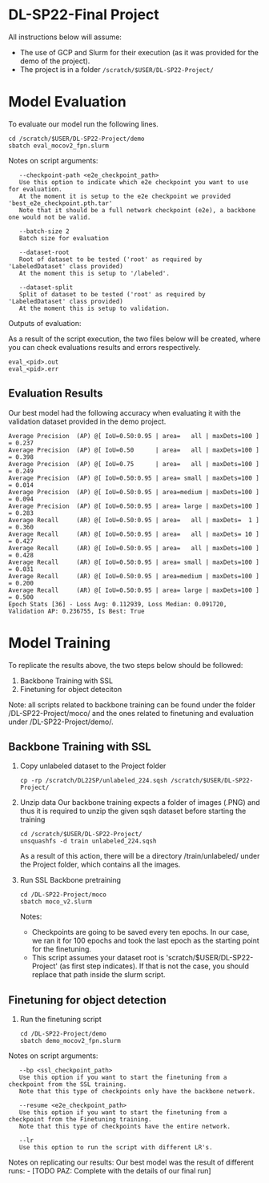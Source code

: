 # DL-SP22-Final Project

All instructions below will assume:

- The use of GCP and Slurm for their execution (as it was provided for the demo of the project).
- The project is in a folder  ```/scratch/$USER/DL-SP22-Project/```


# Model Evaluation

To evaluate our model run the following lines.

```
cd /scratch/$USER/DL-SP22-Project/demo
sbatch eval_mocov2_fpn.slurm
```

Notes on script arguments: 
     
       --checkpoint-path <e2e_checkpoint_path> 
       Use this option to indicate which e2e checkpoint you want to use for evaluation. 
       At the moment it is setup to the e2e checkpoint we provided 'best_e2e_checkpoint.pth.tar'
       Note that it should be a full network checkpoint (e2e), a backbone one would not be valid.
       
       --batch-size 2
       Batch size for evaluation
       
       --dataset-root 
       Root of dataset to be tested ('root' as required by 'LabeledDataset' class provided)
       At the moment this is setup to '/labeled'.
       
       --dataset-split 
       Split of dataset to be tested ('root' as required by 'LabeledDataset' class provided)
       At the moment this is setup to validation.
       

Outputs of evaluation: 

As a result of the script execution, the two files below will be created, where you can check evaluations results and errors respectively.

```
eval_<pid>.out
eval_<pid>.err
```
 
## Evaluation Results

Our best model had the following accuracy when evaluating it with the validation dataset provided in the demo project.

```
Average Precision  (AP) @[ IoU=0.50:0.95 | area=   all | maxDets=100 ] = 0.237
Average Precision  (AP) @[ IoU=0.50      | area=   all | maxDets=100 ] = 0.398
Average Precision  (AP) @[ IoU=0.75      | area=   all | maxDets=100 ] = 0.249
Average Precision  (AP) @[ IoU=0.50:0.95 | area= small | maxDets=100 ] = 0.014
Average Precision  (AP) @[ IoU=0.50:0.95 | area=medium | maxDets=100 ] = 0.094
Average Precision  (AP) @[ IoU=0.50:0.95 | area= large | maxDets=100 ] = 0.283
Average Recall     (AR) @[ IoU=0.50:0.95 | area=   all | maxDets=  1 ] = 0.360
Average Recall     (AR) @[ IoU=0.50:0.95 | area=   all | maxDets= 10 ] = 0.427
Average Recall     (AR) @[ IoU=0.50:0.95 | area=   all | maxDets=100 ] = 0.428
Average Recall     (AR) @[ IoU=0.50:0.95 | area= small | maxDets=100 ] = 0.031
Average Recall     (AR) @[ IoU=0.50:0.95 | area=medium | maxDets=100 ] = 0.200
Average Recall     (AR) @[ IoU=0.50:0.95 | area= large | maxDets=100 ] = 0.500
Epoch Stats [36] - Loss Avg: 0.112939, Loss Median: 0.091720, Validation AP: 0.236755, Is Best: True
```



# Model Training

To replicate the results above, the two steps below should be followed:

 1. Backbone Training with SSL
 2. Finetuning for object deteciton


Note: all scripts related to backbone training can be found under the folder /DL-SP22-Project/moco/ and the ones related to finetuning and evaluation under /DL-SP22-Project/demo/.


   ## Backbone Training with SSL
  
   1. Copy unlabeled dataset to the Project folder
      ```
      cp -rp /scratch/DL22SP/unlabeled_224.sqsh /scratch/$USER/DL-SP22-Project/
      ```  
      
   2. Unzip data
      Our backbone training expects a folder of images (.PNG) and thus it is required to unzip the given sqsh dataset before starting the training 
      ```
      cd /scratch/$USER/DL-SP22-Project/
      unsquashfs -d train unlabeled_224.sqsh
      ```
      As a result of this action, there will be a directory /train/unlabeled/ under the Project folder, which contains all the images.
      
      
   3. Run SSL Backbone pretraining
      ```
      cd /DL-SP22-Project/moco
      sbatch moco_v2.slurm
      ```
      Notes:
      - Checkpoints are going to be saved every ten epochs. In our case, we ran it for 100 epochs and took the last epoch as the starting point for the             finetuning.
      - This script assumes your dataset root is 'scratch/$USER/DL-SP22-Project' (as first step indicates). If that is not the case, you should replace that path inside the slurm script.

   ## Finetuning for object detection

   1. Run the finetuning script

      ```
      cd /DL-SP22-Project/demo
      sbatch demo_mocov2_fpn.slurm
      ``` 
     
     
  Notes on script arguments: 
     
       --bp <ssl_checkpoint_path> 
       Use this option if you want to start the finetuning from a checkpoint from the SSL training.
       Note that this type of checkpoints only have the backbone network.

       --resume <e2e_checkpoint_path>
       Use this option if you want to start the finetuning from a checkpoint from the Finetuning training.
       Note that this type of checkpoints have the entire network.

       --lr
       Use this option to run the script with different LR's.
     
     
  Notes on replicating our results:
     Our best model was the result of different runs:
     - [TODO PAZ: Complete with the details of our final run]
 
